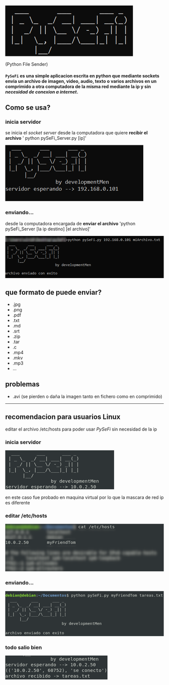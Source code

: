 ![PySeFi](img/pySefiBanner.png)

(Python File Sender)

#### `PySeFi` es una simple aplicacion escrita en python que mediante sockets envia un archivo de **imagen, video, audio, texto o varios archivos en un comprimido** a otra computadora de la misma red mediante la ip y sin *necesidad de conexion a internet*.

## Como se usa?

### inicia servidor
se inicia el *socket server* desde la computadora que quiere **recibir el archivo**
' python pySeFi_Server.py [ip]'

![inica el servidor](img/serverWin.png)

### enviando...
desde la computadora encargada de **enviar el archivo**
'python pySeFi_Server [la ip destino] [el archivo]'

![servidor windows](img/EnviadoWin.png)

## que formato de puede enviar?
- .jpg
- .png
- .pdf
- .txt
- .md
- .srt
- .zip
- .tar
- .c
- .mp4
- .mkv
- .mp3
- ...

## problemas
- .avi
	(se pierden o daña la imagen tanto en fichero como en comprimido) 

---

## recomendacion para usuarios **Linux**
editar el archivo /etc/hosts para poder usar *PySeFi* sin necesidad de la ip

### inicia servidor
![serverLin](img/serverLin.png)

en este caso fue probado en maquina virtual por lo que la mascara de red ip es diferente

### editar /etc/hosts
![editar fichero hosts](img/myFriendTom.png)

### enviando...
![enviando](img/Enviado.png)

### todo salio bien
![final](img/archivoRecibido.png)
